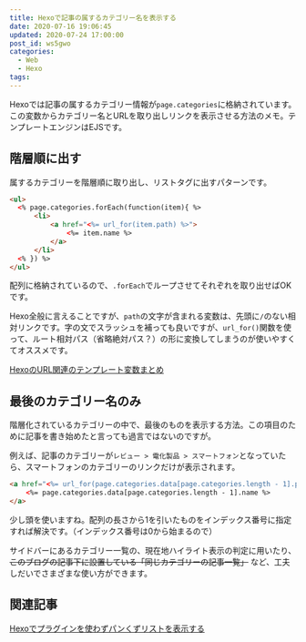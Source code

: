 ```yaml
---
title: Hexoで記事の属するカテゴリー名を表示する
date: 2020-07-16 19:06:45
updated: 2020-07-24 17:00:00
post_id: ws5gwo
categories:
  - Web
  - Hexo
tags:
---
```


Hexoでは記事の属するカテゴリー情報が`page.categories`に格納されています。この変数からカテゴリー名とURLを取り出しリンクを表示させる方法のメモ。テンプレートエンジンはEJSです。


## 階層順に出す

属するカテゴリーを階層順に取り出し、リストタグに出すパターンです。

```html
<ul>
  <% page.categories.forEach(function(item){ %>
      <li>
          <a href="<%= url_for(item.path) %>">
              <%= item.name %>
          </a>
      </li>
  <% }) %>
</ul>
```

配列に格納されているので、`.forEach`でループさせてそれぞれを取り出せばOKです。

Hexo全般に言えることですが、`path`の文字が含まれる変数は、先頭に`/`のない相対リンクです。字の文でスラッシュを補っても良いですが、`url_for()`関数を使って、ルート相対パス（省略絶対パス？）の形に変換してしまうのが使いやすくてオススメです。

<a class="card-link" href="/post/tv55m8/">HexoのURL関連のテンプレート変数まとめ</a>


## 最後のカテゴリー名のみ

階層化されているカテゴリーの中で、最後のものを表示する方法。この項目のために記事を書き始めたと言っても過言ではないのですが。

例えば、記事のカテゴリーが`レビュー > 電化製品 > スマートフォン`となっていたら、スマートフォンのカテゴリーのリンクだけが表示されます。

```html
<a href="<%= url_for(page.categories.data[page.categories.length - 1].path) %>">
    <%= page.categories.data[page.categories.length - 1].name %>
</a>
```

少し頭を使いますね。配列の長さから1を引いたものをインデックス番号に指定すれば解決です。（インデックス番号は0から始まるので）

サイドバーにあるカテゴリー一覧の、現在地ハイライト表示の判定に用いたり、~~このブログの記事下に設置している「同じカテゴリーの記事一覧」~~ など、工夫しだいでさまざまな使い方ができます。

## 関連記事

[Hexoでプラグインを使わずパンくずリストを表示する](/post/xzr273/)
